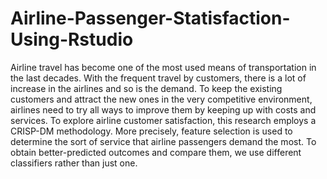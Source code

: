 # Airline-Passenger-Statisfaction-Using-Rstudio
Airline travel has become one of the most used means of transportation in the last decades. With the frequent travel by customers, there is a lot of increase in the airlines and so is the demand. To keep the existing customers and attract the new ones in the very competitive environment, airlines need to try all ways to improve them by keeping up with costs and services. To explore airline customer satisfaction, this research employs a CRISP-DM methodology. More precisely, feature selection is used to determine the sort of service that airline passengers demand the most. To obtain better-predicted outcomes and compare them, we use different classifiers rather than just one.
